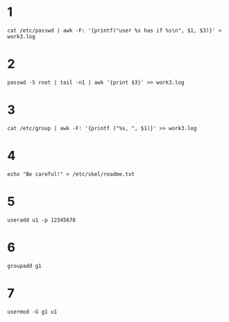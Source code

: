 # 1

```shell
cat /etc/passwd | awk -F: '{printf("user %s has if %s\n", $1, $3)}' > work3.log
```
# 2

```shell
passwd -S root | tail -n1 | awk '{print $3}' >> work3.log
```
# 3 
```shell
cat /etc/group | awk -F: '{printf ("%s, ", $1)}' >> work3.log
```

# 4
```shell
echo "Be careful!" > /etc/skel/readme.txt
```

# 5
```shell
useradd u1 -p 12345678
```

# 6
```shell
groupadd g1
```

# 7
```shell
usermod -G g1 u1
```
